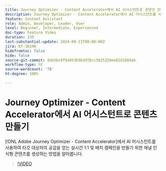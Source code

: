 ```yaml
---
title: Journey Optimizer - Content Accelerator에서 AI 어시스턴트로 콘텐츠 만들기
description: Journey Optimizer - Content Accelerator에서 AI 어시스턴트를 사용하여 타깃 대상자의 공감을 얻는 실시간 1:1 및 배치 캠페인을 만들기 위한 채널 인식형 콘텐츠를 생성하는 방법을 알아봅니다.
feature: Content Assistant
role: Admin, Developer, Leader, User
level: Beginner, Intermediate, Experienced
doc-type: Feature Video
duration: 235
last-substantial-update: 2024-09-11T00:00:00Z
jira: KT-16190
hidefromtoc: false
hide: false
source-git-commit: dde5bc9f9d453b5b3df8cc3625329ee81d1889ab
workflow-type: ht
source-wordcount: '78'
ht-degree: 100%

---
```



# Journey Optimizer - Content Accelerator에서 AI 어시스턴트로 콘텐츠 만들기

[!DNL Adobe Journey Optimizer - Content Accelerator]에서 AI 어시스턴트를 사용하여 타깃 대상자의 공감을 얻는 실시간 1:1 및 배치 캠페인을 만들기 위한 채널 인식형 콘텐츠를 생성하는 방법을 알아봅니다.

>[!VIDEO](https://video.tv.adobe.com/v/3433552/?learn=on)
